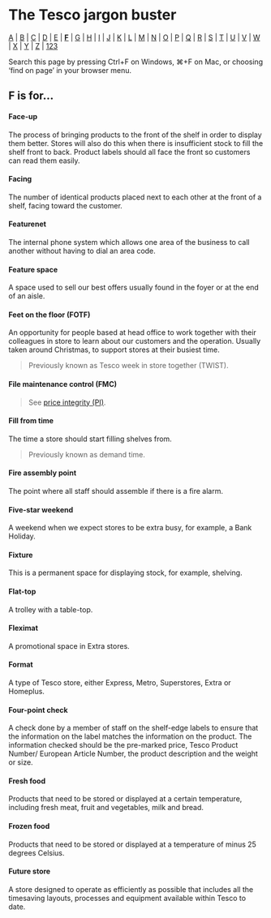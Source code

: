 # The Tesco jargon buster

[A](a.md) | [B](b.md) | [C](c.md) | [D](d.md) | [E](e.md) | [**F**](f.md) | [G](g.md) | [H](h.md) | [I](i.md) | [J](j.md) | [K](k.md) | [L](l.md) | [M](m.md) | [N](n.md) | [O](o.md) | [P](p.md) | [Q](q.md) | [R](r.md) | [S](s.md) | [T](t.md) | [U](u.md) | [V](v.md) | [W](w.md) | [X](x.md) | [Y](y.md) | [Z](z.md) | [123](123.md)

Search this page by pressing Ctrl+F on Windows, ⌘+F on Mac, or choosing ‘find on page’ in your browser menu.

## F is for…

#### Face-up
The process of bringing products to the front of the shelf in order to display them better. Stores will also do this when there is insufficient stock to fill the shelf front to back. Product labels should all face the front so customers can read them easily.

#### Facing
The number of identical products placed next to each other at the front of a shelf, facing toward the customer.

#### Featurenet
The internal phone system which allows one area of the business to call another without having to dial an area code.

#### Feature space
A space used to sell our best offers usually found in the foyer or at the end of an aisle.

#### Feet on the floor (FOTF)
An opportunity for people based at head office to work together with their colleagues in store to learn about our customers and the operation. Usually taken around Christmas, to support stores at their busiest time.
> Previously known as Tesco week in store together (TWIST).

#### File maintenance control (FMC)
> See [price integrity (PI)](p.md#price-integrity-pi).

#### Fill from time
The time a store should start filling shelves from.
> Previously known as demand time.

#### Fire assembly point
The point where all staff should assemble if there is a fire alarm.

#### Five-star weekend
A weekend when we expect stores to be extra busy, for example, a Bank Holiday.

#### Fixture
This is a permanent space for displaying stock, for example, shelving.

#### Flat-top
A trolley with a table-top.

#### Fleximat
A promotional space in Extra stores.

#### Format
A type of Tesco store, either Express, Metro, Superstores, Extra or Homeplus.

#### Four-point check
A check done by a member of staff on the shelf-edge labels to ensure that the information on the label matches the information on the product. The information checked should be the pre-marked price, Tesco Product Number/ European Article Number, the product description and the weight or size.

#### Fresh food
Products that need to be stored or displayed at a certain temperature, including fresh meat, fruit and vegetables, milk and bread.

#### Frozen food
Products that need to be stored or displayed at a temperature of minus 25 degrees Celsius.

#### Future store
A store designed to operate as efficiently as possible that includes all the timesaving layouts, processes and equipment available within Tesco to date.
